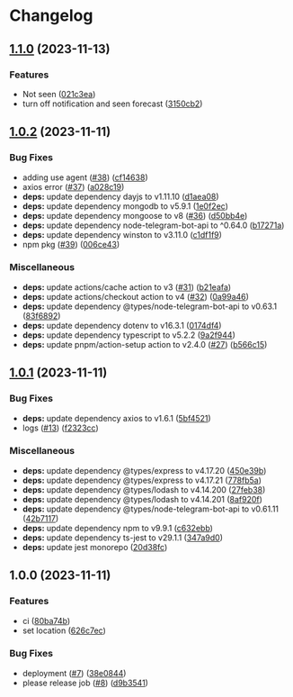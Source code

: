 # Changelog

## [1.1.0](https://github.com/eliranRP/surfForever/compare/v1.0.2...v1.1.0) (2023-11-13)


### Features

* Not seen ([021c3ea](https://github.com/eliranRP/surfForever/commit/021c3eae7b49b3484056f59e75843f5954701471))
* turn off notification and seen forecast ([3150cb2](https://github.com/eliranRP/surfForever/commit/3150cb29f1bb940d9811a8966a39660f821b2b78))

## [1.0.2](https://github.com/eliranRP/surfForever/compare/v1.0.1...v1.0.2) (2023-11-11)


### Bug Fixes

* adding use agent ([#38](https://github.com/eliranRP/surfForever/issues/38)) ([cf14638](https://github.com/eliranRP/surfForever/commit/cf146381ca196d8d1cbef79f2e97094394d07114))
* axios error ([#37](https://github.com/eliranRP/surfForever/issues/37)) ([a028c19](https://github.com/eliranRP/surfForever/commit/a028c197943d103e42a0597870f0f5fc0f293997))
* **deps:** update dependency dayjs to v1.11.10 ([d1aea08](https://github.com/eliranRP/surfForever/commit/d1aea08e0bce4690bac022c5e68f0830171d28f2))
* **deps:** update dependency mongodb to v5.9.1 ([1e0f2ec](https://github.com/eliranRP/surfForever/commit/1e0f2ec39cc28606d1b4c3d46f432c03efd882f3))
* **deps:** update dependency mongoose to v8 ([#36](https://github.com/eliranRP/surfForever/issues/36)) ([d50bb4e](https://github.com/eliranRP/surfForever/commit/d50bb4ef1f12074450a261eb92be573af5936fb3))
* **deps:** update dependency node-telegram-bot-api to ^0.64.0 ([b17271a](https://github.com/eliranRP/surfForever/commit/b17271a206a0263f6e5e35bb6be63bf1943a8fe3))
* **deps:** update dependency winston to v3.11.0 ([c1df1f9](https://github.com/eliranRP/surfForever/commit/c1df1f97c0a3612009ecd94023ac4f03638e1502))
* npm pkg ([#39](https://github.com/eliranRP/surfForever/issues/39)) ([006ce43](https://github.com/eliranRP/surfForever/commit/006ce43460ad8dd79470042485ea51c515a2acac))


### Miscellaneous

* **deps:** update actions/cache action to v3 ([#31](https://github.com/eliranRP/surfForever/issues/31)) ([b21eafa](https://github.com/eliranRP/surfForever/commit/b21eafa05a7f9f1e53a16333fb47877aac65529b))
* **deps:** update actions/checkout action to v4 ([#32](https://github.com/eliranRP/surfForever/issues/32)) ([0a99a46](https://github.com/eliranRP/surfForever/commit/0a99a46e76aa5d7495218915c8915ee3e071e96a))
* **deps:** update dependency @types/node-telegram-bot-api to v0.63.1 ([83f6892](https://github.com/eliranRP/surfForever/commit/83f689262d4f29a5b8299eb9fd2d62e62da944b0))
* **deps:** update dependency dotenv to v16.3.1 ([0174df4](https://github.com/eliranRP/surfForever/commit/0174df4ab3236c489dc0ceeca44acf9d2117730f))
* **deps:** update dependency typescript to v5.2.2 ([9a2f944](https://github.com/eliranRP/surfForever/commit/9a2f9443158f51a8e72b1feb2fb9ee0d95b9de23))
* **deps:** update pnpm/action-setup action to v2.4.0 ([#27](https://github.com/eliranRP/surfForever/issues/27)) ([b566c15](https://github.com/eliranRP/surfForever/commit/b566c152378266e452dd34bc2919c3efb8b03d21))

## [1.0.1](https://github.com/eliranRP/surfForever/compare/v1.0.0...v1.0.1) (2023-11-11)


### Bug Fixes

* **deps:** update dependency axios to v1.6.1 ([5bf4521](https://github.com/eliranRP/surfForever/commit/5bf4521d6c248490e87a31deaf5cc7254c4e5d0b))
* logs ([#13](https://github.com/eliranRP/surfForever/issues/13)) ([f2323cc](https://github.com/eliranRP/surfForever/commit/f2323cc951824622ff98d8da8c66c48db08b0379))


### Miscellaneous

* **deps:** update dependency @types/express to v4.17.20 ([450e39b](https://github.com/eliranRP/surfForever/commit/450e39b556714368bbe56ff9d713d096e72e95ec))
* **deps:** update dependency @types/express to v4.17.21 ([778fb5a](https://github.com/eliranRP/surfForever/commit/778fb5a8ee1efe2fee3c3ccf4c884f9cf19a1113))
* **deps:** update dependency @types/lodash to v4.14.200 ([27feb38](https://github.com/eliranRP/surfForever/commit/27feb38a14ccb8670f52dbd463d9f8ac4c62e0cc))
* **deps:** update dependency @types/lodash to v4.14.201 ([8af920f](https://github.com/eliranRP/surfForever/commit/8af920f24a00343674a726e9fabf317e61119b39))
* **deps:** update dependency @types/node-telegram-bot-api to v0.61.11 ([42b7117](https://github.com/eliranRP/surfForever/commit/42b7117f627e6c4353acaf0736abdca873df5075))
* **deps:** update dependency npm to v9.9.1 ([c632ebb](https://github.com/eliranRP/surfForever/commit/c632ebba3243bf1995561e2b63e4913dabe35b2e))
* **deps:** update dependency ts-jest to v29.1.1 ([347a9d0](https://github.com/eliranRP/surfForever/commit/347a9d048ba8c7f42fbf08bde1da7ad094e70115))
* **deps:** update jest monorepo ([20d38fc](https://github.com/eliranRP/surfForever/commit/20d38fc59f39062c57abe94b5eb6606256b8aa85))

## 1.0.0 (2023-11-11)


### Features

* ci ([80ba74b](https://github.com/eliranRP/surfForever/commit/80ba74be78c35506113e2bb7a9fe4e9f044b6596))
* set location ([626c7ec](https://github.com/eliranRP/surfForever/commit/626c7ecc7c597734f361de1859d9df01b2920b4b))


### Bug Fixes

* deployment ([#7](https://github.com/eliranRP/surfForever/issues/7)) ([38e0844](https://github.com/eliranRP/surfForever/commit/38e0844a293876be744645004017a5a67f47c98e))
* please release job ([#8](https://github.com/eliranRP/surfForever/issues/8)) ([d9b3541](https://github.com/eliranRP/surfForever/commit/d9b35419e29234ba9d45df513ec2c3af1ece3cce))
